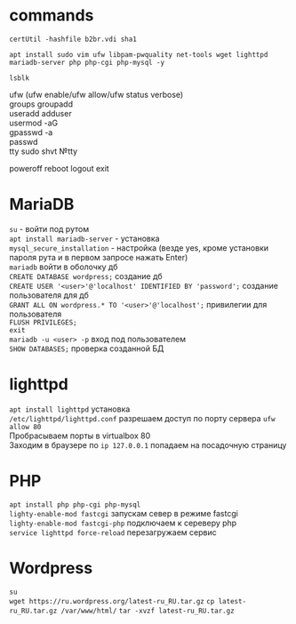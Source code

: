 # commands
  
```
certUtil -hashfile b2br.vdi sha1
```
```
apt install sudo vim ufw libpam-pwquality net-tools wget lighttpd mariadb-server php php-cgi php-mysql -y  
```
```
lsblk
```
ufw (ufw enable/ufw allow/ufw status verbose)  
groups groupadd  
useradd adduser  
usermod -aG <group> <user>  
gpasswd -a <user> <group>  
passwd   
tty sudo shvt №tty  
  
poweroff reboot logout exit  

# MariaDB
`su` - войти под рутом  
`apt install mariadb-server` - установка  
`mysql_secure_installation` - настройка (везде yes, кроме установки пароля рута и в первом запросе нажать Enter)  
`mariadb` войти в оболочку дб  
`CREATE DATABASE wordpress;` создание дб  
`CREATE USER '<user>'@'localhost' IDENTIFIED BY 'password';` создание пользователя для дб  
`GRANT ALL ON wordpress.* TO '<user>'@'localhost';` привилегии для пользователя  
`FLUSH PRIVILEGES;`  
`exit`  
`mariadb -u <user> -p` вход под пользователем  
`SHOW DATABASES;` проверка созданной БД  

# lighttpd
`apt install lighttpd` установка  
`/etc/lighttpd/lighttpd.conf` разрешаем доступ по порту сервера `ufw allow 80`  
Пробрасываем порты в virtualbox 80  
Заходим в браузере по `ip 127.0.0.1` попадаем на посадочную страницу
  
# PHP
`apt install php php-cgi php-mysql`  
`lighty-enable-mod fastcgi` запускам север в режиме fastcgi  
`lighty-enable-mod fastcgi-php` подключаем к сереверу php  
`service lighttpd force-reload` перезагружаем сервис  
  
# Wordpress
`su`  
`wget https://ru.wordpress.org/latest-ru_RU.tar.gz`
`cp latest-ru_RU.tar.gz /var/www/html/`
`tar -xvzf latest-ru_RU.tar.gz`
 
 
  
